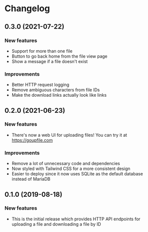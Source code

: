 # Changelog

## 0.3.0 (2021-07-22)

### New features
- Support for more than one file
- Button to go back home from the file view page
- Show a message if a file doesn't exist

### Improvements
- Better HTTP request logging
- Remove ambiguous characters from file IDs
- Make the download links actually look like links

## 0.2.0 (2021-06-23)

### New features
- There's now a web UI for uploading files! You can try it at https://goupfile.com

### Improvements
- Remove a lot of unnecessary code and dependencies
- Now styled with Tailwind CSS for a more consistent design
- Easier to deploy since it now uses SQLite as the default database instead of MariaDB

## 0.1.0 (2019-08-18)

### New features
- This is the initial release which provides HTTP API endpoints for uploading
  a file and downloading a file by ID
